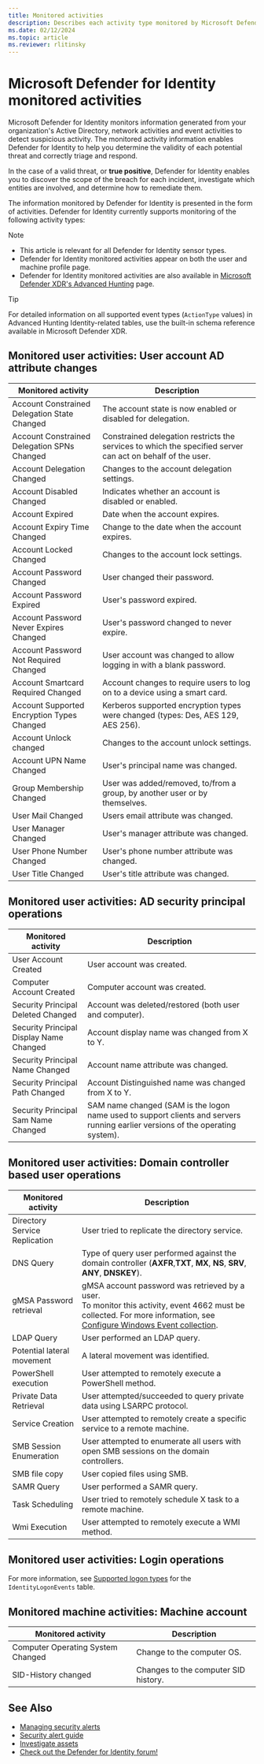```yaml
---
title: Monitored activities
description: Describes each activity type monitored by Microsoft Defender for Identity
ms.date: 02/12/2024
ms.topic: article
ms.reviewer: rlitinsky
---
```


# Microsoft Defender for Identity monitored activities

Microsoft Defender for Identity monitors information generated from your organization's Active Directory, network activities and event activities to detect suspicious activity. The monitored activity information enables Defender for Identity to help you determine the validity of each potential threat and correctly triage and respond.

In the case of a valid threat, or **true positive**, Defender for Identity enables you to discover the scope of the breach for each incident, investigate which entities are involved, and determine how to remediate them.

The information monitored by Defender for Identity is presented in the form of activities. Defender for Identity currently supports monitoring of the following activity types:

> [!NOTE]
> - This article is relevant for all Defender for Identity sensor types.
> - Defender for Identity monitored activities appear on both the user and machine profile page.
> - Defender for Identity monitored activities are also available in [Microsoft Defender XDR's Advanced Hunting](/defender-xdr/advanced-hunting-overview) page.

> [!TIP]
> For detailed information on all supported event types (`ActionType` values) in Advanced Hunting Identity-related tables, use the built-in schema reference available in Microsoft Defender XDR.

## Monitored user activities: User account AD attribute changes

|Monitored activity|Description|
|---------------------|------------------|
|Account Constrained Delegation State Changed|The account state is now enabled or disabled for delegation.|
|Account Constrained Delegation SPNs Changed|Constrained delegation restricts the services to which the specified server can act on behalf of the user.|
|Account Delegation Changed | Changes to the account delegation settings. |
|Account Disabled Changed|Indicates whether an account is disabled or enabled.|
|Account Expired|Date when the account expires.|
|Account Expiry Time Changed|Change to the date when the account expires.|
|Account Locked Changed|Changes to the account lock settings.|
|Account Password Changed|User changed their password.|
|Account Password Expired|User's password expired.|
|Account Password Never Expires Changed|User's password changed to never expire.|
|Account Password Not Required Changed|User account was changed to allow logging in with a blank password.|
|Account Smartcard Required Changed|Account changes to require users to log on to a device using a smart card.|
|Account Supported Encryption Types Changed|Kerberos supported encryption types were changed (types: Des, AES 129, AES 256).|
|Account Unlock changed | Changes to the account unlock settings. |
|Account UPN Name Changed|User's principal name was changed.|
|Group Membership Changed|User was added/removed, to/from a group, by another user or by themselves.|
|User Mail Changed|Users email attribute was changed.|
|User Manager Changed|User's manager attribute was changed.|
|User Phone Number Changed|User's phone number attribute was changed.|
|User Title Changed|User's title attribute was changed.|

## Monitored user activities: AD security principal operations

|Monitored activity|Description|
|---------------------|------------------|
|User Account Created|User account was created.|  
|Computer Account Created|Computer account was created.|
|Security Principal Deleted Changed|Account was deleted/restored (both user and computer).|
|Security Principal Display Name Changed|Account display name was changed from X to Y.|
|Security Principal Name Changed|Account name attribute was changed.|
|Security Principal Path Changed|Account Distinguished name was changed from X to Y.|
|Security Principal Sam Name Changed|SAM name changed (SAM is the logon name used to support clients and servers running earlier versions of the operating system).|

## Monitored user activities: Domain controller based user operations

|Monitored activity|Description|
|---------------------|------------------|
|Directory Service Replication|User tried to replicate the directory service.|
|DNS Query|Type of query user performed against the domain controller (**AXFR**,**TXT**, **MX**, **NS**, **SRV**, **ANY**, **DNSKEY**).|
|gMSA Password retrieval | gMSA account password was retrieved by a user. <br> To monitor this activity, event 4662 must be collected. For more information, see [Configure Windows Event collection](configure-windows-event-collection.md).|
|LDAP Query | User performed an LDAP query.|
|Potential lateral movement |  A lateral movement was identified.|
|PowerShell execution | User attempted to remotely execute a PowerShell method.|
|Private Data Retrieval|User attempted/succeeded to query private data using LSARPC protocol.|
|Service Creation|User attempted to remotely create a specific service to a remote machine.|
|SMB Session Enumeration|User attempted to enumerate all users with open SMB sessions on the domain controllers.|
|SMB file copy|User copied files using SMB.|
|SAMR Query|User performed a SAMR query.|
|Task Scheduling|User tried to remotely schedule X task to a remote machine.|
|Wmi Execution|User attempted to remotely execute a WMI method.|

## Monitored user activities: Login operations

For more information, see [Supported logon types](/microsoft-365/security/defender/advanced-hunting-identitylogonevents-table#supported-logon-types) for the `IdentityLogonEvents` table.

## Monitored machine activities: Machine account

|Monitored activity|Description|
|---------------------|------------------|
|Computer Operating System Changed|Change to the computer OS.|
|SID-History changed | Changes to the computer SID history. |

## See Also

- [Managing security alerts](/defender-for-identity/manage-security-alerts)
- [Security alert guide](/defender-for-identity/alerts-overview)
- [Investigate assets](/defender-for-identity/investigate-assets)
- [Check out the Defender for Identity forum!](<https://aka.ms/MDIcommunity>)

